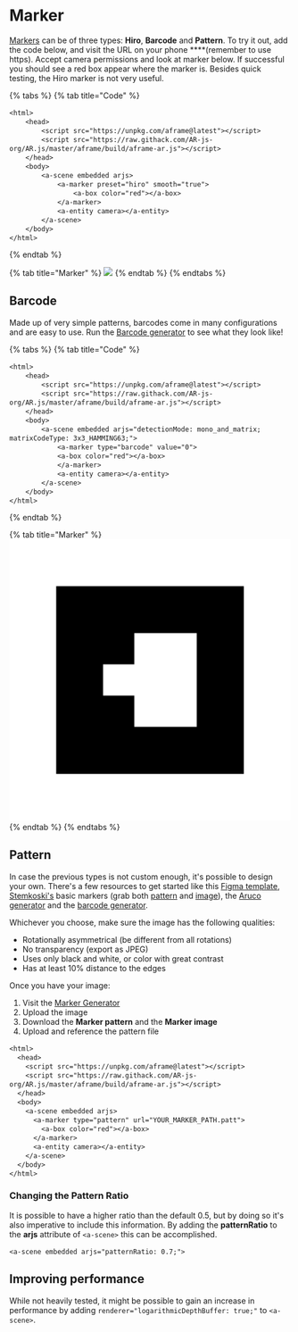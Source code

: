 # Marker

[Markers](https://ar-js-org.github.io/AR.js-Docs/marker-based/) can be of three types: **Hiro**, **Barcode** and **Pattern**. To try it out, add the code below, and visit the URL on your phone ****\(remember to use https\). Accept camera permissions and look at marker below. If successful you should see a red box appear where the marker is. Besides quick testing, the Hiro marker is not very useful.

{% tabs %}
{% tab title="Code" %}
```markup
<html>
	<head>
		<script src="https://unpkg.com/aframe@latest"></script>
		<script src="https://raw.githack.com/AR-js-org/AR.js/master/aframe/build/aframe-ar.js"></script>
	</head>
	<body>
		<a-scene embedded arjs>
			<a-marker preset="hiro" smooth="true">
				<a-box color="red"></a-box>
			</a-marker>
			<a-entity camera></a-entity>
		</a-scene>
	</body>
</html>
```
{% endtab %}

{% tab title="Marker" %}
![](https://firebasestorage.googleapis.com/v0/b/gitbook-28427.appspot.com/o/assets%2F-LFNtKzfzIWfc8anmKip%2F-MGTzViYNlUj-js9IS_4%2F-MGUZXkpAF6U_q1mp3KD%2Fhiro.jpg?alt=media&token=5f5a7d2c-8d96-46f2-b8a3-4a839e0fb8d4)
{% endtab %}
{% endtabs %}

## Barcode

Made up of very simple patterns, barcodes come in many configurations and are easy to use. Run the [Barcode generator](https://au.gmented.com/app/marker/marker.php) to see what they look like!

{% tabs %}
{% tab title="Code" %}
```markup
<html>
	<head>
		<script src="https://unpkg.com/aframe@latest"></script>
		<script src="https://raw.githack.com/AR-js-org/AR.js/master/aframe/build/aframe-ar.js"></script>
	</head>
	<body>
		<a-scene embedded arjs="detectionMode: mono_and_matrix; matrixCodeType: 3x3_HAMMING63;">
			<a-marker type="barcode" value="0">
    		<a-box color="red"></a-box>
			</a-marker>
			<a-entity camera></a-entity>
		</a-scene>
	</body>
</html>
```
{% endtab %}

{% tab title="Marker" %}
![](../../../../.gitbook/assets/00.png)
{% endtab %}
{% endtabs %}

## Pattern

In case the previous types is not custom enough, it's possible to design your own. There's a few resources to get started like this [Figma template](https://www.figma.com/file/uZVaf3zJOGiZOpAIsOA3pT/WebAR-Pattern-Creator), [Stemkoski's](https://github.com/stemkoski) basic markers \(grab both [pattern](https://github.com/stemkoski/AR.js-examples/tree/master/data) and [image](https://github.com/stemkoski/AR.js-examples/tree/master/markers)\), the [Aruco generator](https://chev.me/arucogen/) and the [barcode generator](https://www.cognex.com/resources/interactive-tools/free-barcode-generator).

Whichever you choose, make sure the image has the following qualities:

* Rotationally asymmetrical \(be different from all rotations\)
* No transparency \(export as JPEG\)
* Uses only black and white, or color with great contrast
* Has at least 10% distance to the edges

Once you have your image:

1. Visit the [Marker Generator](https://ar-js-org.github.io/AR.js/three.js/examples/marker-training/examples/generator.html)
2. Upload the image
3. Download the **Marker pattern** and the **Marker image**
4. Upload and reference the pattern file

```markup
<html>
  <head>
    <script src="https://unpkg.com/aframe@latest"></script>
    <script src="https://raw.githack.com/AR-js-org/AR.js/master/aframe/build/aframe-ar.js"></script>
  </head>
  <body>
    <a-scene embedded arjs>
      <a-marker type="pattern" url="YOUR_MARKER_PATH.patt">
        <a-box color="red"></a-box>
      </a-marker>
      <a-entity camera></a-entity>
    </a-scene>
  </body>
</html>
```

### Changing the Pattern Ratio

It is possible to have a higher ratio than the default 0.5, but by doing so it's also imperative to include this information. By adding the **patternRatio** to the **arjs** attribute of `<a-scene>` this can be accomplished.

```markup
<a-scene embedded arjs="patternRatio: 0.7;">
```

## Improving performance

While not heavily tested, it might be possible to gain an increase in performance by adding `renderer="logarithmicDepthBuffer: true;"` to  `<a-scene>`.

